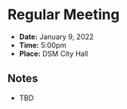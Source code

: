 # Regular Meeting

- **Date:** January 9, 2022
- **Time:** 5:00pm
- **Place:** DSM City Hall

## Notes

- TBD
